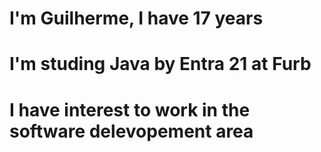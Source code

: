 ###

<h1> I'm Guilherme, I have 17 years </h1>
<h1> I'm studing Java by Entra 21 at Furb</h1>
<h1>I have interest to work in the software delevopement area</h1>
<a href="http://www.Instagram.com/guilhermemwenderlich" target="_blank" 

<!--
**GuilhermeMWenderlich/GuilhermeMWenderlich** is a ✨ _special_ ✨ repository because its `README.md` (this file) appears on your GitHub profile.

Here are some ideas to get you started:

- 🔭 I’m currently working on ...
- 🌱 I’m currently learning ...
- 👯 I’m looking to collaborate on ...
- 🤔 I’m looking for help with ...
- 💬 Ask me about ...
- 📫 How to reach me: ...
- 😄 Pronouns: ...
- ⚡ Fun fact: ...
-->

